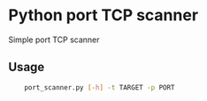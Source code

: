 
# Python port TCP scanner

Simple port TCP scanner


## Usage


```bash
    port_scanner.py [-h] -t TARGET -p PORT 
```
    